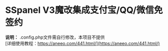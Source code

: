 SSpanel V3魔改集成支付宝/QQ/微信免签约
====
**说明：**
.config.php文件需自行修改，本项目不提供<br>
[详细使用教程：https://aneeo.com/441.html/](https://aneeo.com/441.html/)

